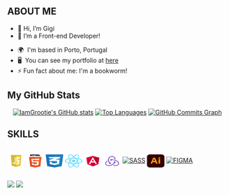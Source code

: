 ## ABOUT ME

- 👋 Hi, I’m Gigi
- 🌱 I’m a Front-end Developer!

* 🌍  I'm based in Porto, Portugal
* 🖥️  You can see my portfolio at [here](https://www.ligiamonteiro.com/)
* ⚡ Fun fact about me: I'm a bookworm!

## My GitHub Stats
<div align="center">
  <a href="https://github.com/IamGrootie">
  <a href="http://www.github.com/IamGrootie"><img src="https://github-readme-stats.vercel.app/api?username=IamGrootie&show_icons=true&title_color=e683d9&icon_color=0480ef&text_color=75eeb2&bg_color=193549&hide_border=true" alt="IamGrootie's GitHub stats" /></a>
  <a href="http://www.github.com/IamGrootie"><img src="https://github-readme-stats.vercel.app/api/top-langs/?username=IamGrootie&langs_count=3&title_color=e683d9&icon_color=0480ef&text_color=75eeb2&bg_color=193549&hide_border=true" alt="Top Languages"/></a>
    <a href="http://www.github.com/IamGrootie"><img src="https://github-readme-activity-graph.vercel.app/graph?username=IamGrootie&bg_color=193549&color=e683d9&line=0480ef&point=e683d9&area_color=193549&area=true&hide_border=true&custom_title=GitHub%20Commits%20Graph" alt="GitHub Commits Graph" /></a>
</div>
  
## SKILLS
<div style="display: inline_block"><br>
  <img align="center" alt="Logo-Js" height="30" width="40" src="logos/javascript.jpg">
  <img align="center" alt="Logo-HTML" height="30" width="40" src="logos/HTML5_logo_and_wordmark.svg">
  <img align="center" alt="Logo-CSS" height="30" width="40" src="logos/css.svg">
  <img align="center" alt="Logo-React" height="30" width="40" src="logos/React-icon.svg">
  <img align="center" alt="Logo-Angular" height="30" width="40" src="logos/Angular_full_color_logo.svg">
  <img align="center" alt="Rafa-Redux" height="30" width="40" src="logos/ReduxLogo.svg">
  <a href="https://sass-lang.com/" target="_blank" rel="noreferrer"><img src="https://cdn.jsdelivr.net/gh/devicons/devicon/icons/sass/sass-original.svg" width="36" height="36" alt="SASS" /></a> 
  <img align="center" alt="Logo-Illustrator" height="30" width="40" src="logos/Adobe_Illustrator_CC_icon.svg">
  <a href="https://www.figma.com/" target="_blank" rel="noreferrer"><img src="https://cdn.jsdelivr.net/gh/devicons/devicon/icons/figma/figma-original.svg" width="36" height="36" alt="FIGMA" /></a>
</div>

##
<div> 
  <a href = "mailto:ligiatmonteiro@gmail.com"><img src="https://img.shields.io/badge/-Gmail-%23333?style=for-the-badge&logo=gmail&logoColor=white" target="_blank"></a>
  <a href="https://www.linkedin.com/in/ligiatmonteiro/" target="_blank"><img src="https://img.shields.io/badge/-LinkedIn-%230077B5?style=for-the-badge&logo=linkedin&logoColor=white" target="_blank"></a> 
</div>
  
<!---
IamGrootie/IamGrootie is a ✨ special ✨ repository because its `README.md` (this file) appears on your GitHub profile.
You can click the Preview link to take a look at your changes.
--->

